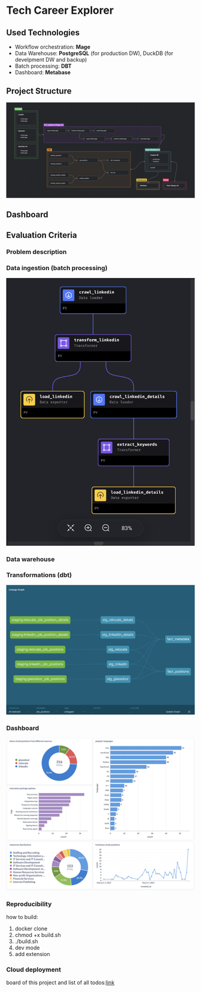 # Tech Career Explorer

## Used Technologies
- Workflow orchestration: **Mage**
- Data Warehouse: **PostgreSQL** (for production DW), DuckDB (for develpment DW and backup)
- Batch processing: **DBT**
- Dashboard: **Metabase**

## Project Structure
![alt text](statics/de_zoomcamp_project_schema.png)

## Dashboard
## Evaluation Criteria
### Problem description
### Data ingestion (batch processing)
![alt text](statics/mage.png)
### Data warehouse
### Transformations (dbt)
![alt text](statics/dbt.png)
### Dashboard
![alt text](statics/metabase1.png)
![alt text](statics/metabase2.png)
### Reproducibility
how to build:
1. docker clone
2. chmod +x build.sh
3. ./build.sh
4. dev mode
5. add extension
### Cloud deployment


board of this project and list of all todos:[link](https://github.com/users/shayansm2/projects/7/views/2)